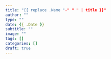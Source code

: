 ```yaml
---
title: "{{ replace .Name "-" " " | title }}"
author: ""
type: ""
date: {{ .Date }}
subtitle: ""
image: ""
tags: []
categories: []
draft: true
---
```

